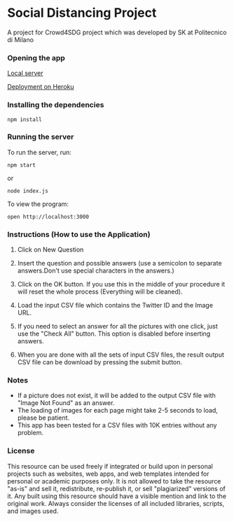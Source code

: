# Social Distancing Project
A project for Crowd4SDG project which was developed by SK at Politecnico di Milano

### Opening the app
[Local server](http://localhost:3000)

[Deployment on Heroku](https://social-distancing-project.herokuapp.com)

### Installing the dependencies
```
npm install
```

### Running the server
To run the server, run:
```
npm start
```

or
```
node index.js
```

To view the program:
```
open http://localhost:3000
```

### Instructions (How to use the Application)
1) Click on New Question

2) Insert the question and possible answers (use a semicolon to separate answers.Don't use special characters in the answers.)

3) Click on the OK button. If you use this in the middle of your procedure it will reset the whole process (Everything will be cleaned).

4) Load the input CSV file which contains the Twitter ID and the Image URL.

5) If you need to select an answer for all the pictures with one click, just use the "Check All" button. This option is disabled before inserting answers.

6) When you are done with all the sets of input CSV files, the result output CSV file can be download by pressing the submit button.

### Notes
- If a picture does not exist, it will be added to the output CSV file with "Image Not Found" as an answer.
- The loading of images for each page might take 2-5 seconds to load, please be patient.
- This app has been tested for a CSV files with 10K entries without any problem.

### License
This resource can be used freely if integrated or build upon in personal projects such as websites, web apps, and web templates intended for personal or academic purposes only. It is not allowed to take the resource "as-is" and sell it, redistribute, re-publish it, or sell "plagiarized" versions of it. Any built using this resource should have a visible mention and link to the original work. Always consider the licenses of all included libraries, scripts, and images used.

